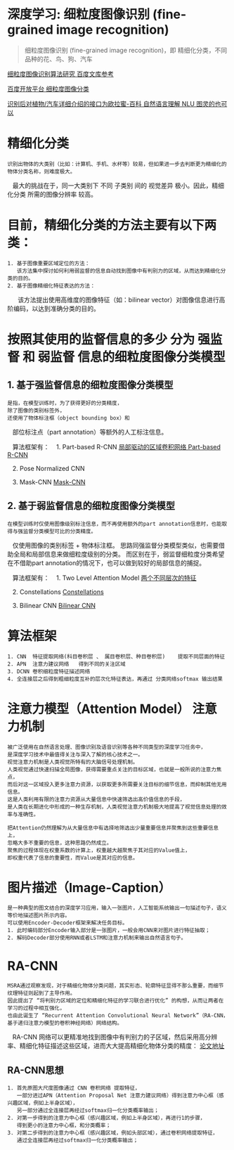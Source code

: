 # 深度学习: 细粒度图像识别 (fine-grained image recognition)
> 细粒度图像识别 (fine-grained image recognition)，即 精细化分类，不同品种的花、鸟、狗、汽车

[细粒度图像识别算法研究 百度文库参考](https://wenku.baidu.com/view/f4c00ec3a76e58fafbb00310.html)

[百度开放平台 细粒度图像分类](https://ai.baidu.com/tech/imagerecognition/fine_grained)

[识别后对植物/汽车详细介绍的接口为欧拉蜜-百科 自然语言理解 NLU 图灵的也可以](http://cn.olami.ai/open/website/home/home_show)


# 精细化分类
    识别出物体的大类别（比如：计算机、手机、水杯等）较易，但如果进一步去判断更为精细化的物体分类名称，则难度极大。
    最大的挑战在于，同一大类别下 不同 子类别 间的 视觉差异 极小。因此，精细化分类 所需的图像分辨率 较高。
# 目前，精细化分类的方法主要有以下两类：
    1. 基于图像重要区域定位的方法：
       该方法集中探讨如何利用弱监督的信息自动找到图像中有判别力的区域，从而达到精细化分类的目的。
    2. 基于图像精细化特征表达的方法：
       该方法提出使用高维度的图像特征（如：bilinear vector）对图像信息进行高阶编码，以达到准确分类的目的。
# 按照其使用的监督信息的多少 分为 强监督 和 弱监督 信息的细粒度图像分类模型
## 1. 基于强监督信息的细粒度图像分类模型
    是指，在模型训练时，为了获得更好的分类精度，
    除了图像的类别标签外，
    还使用了物体标注框（object bounding box）和
    部位标注点（part annotation）等额外的人工标注信息。
    
    算法框架有：
    1. Part-based R-CNN 
[局部驱动的区域卷积网络 Part-based R-CNN](https://arxiv.org/pdf/1407.3867.pdf)
    
    
    2. Pose Normalized CNN
    
    
    3. Mask-CNN 
[Mask-CNN](https://arxiv.org/pdf/1605.06878.pdf)    
    
## 2. 基于弱监督信息的细粒度图像分类模型
    在模型训练时仅使用图像级别标注信息，而不再使用额外的part annotation信息时，也能取得与强监督分类模型可比的分类精度。
    仅使用图像的类别标签 + 物体标注框。
    思路同强监督分类模型类似，也需要借助全局和局部信息来做细粒度级别的分类。
    而区别在于，弱监督细粒度分类希望在不借助part annotation的情况下，也可以做到较好的局部信息的捕捉。
    
    算法框架有：
    1. Two Level Attention Model
[两个不同层次的特征](https://www.cv-foundation.org/openaccess/content_cvpr_2015/papers/Xiao_The_Application_of_2015_CVPR_paper.pdf)
    
    
    2. Constellations 
[Constellations ](https://arxiv.org/pdf/1504.08289v3.pd)    
    
    3. Bilinear CNN
[Bilinear CNN](https://arxiv.org/pdf/1504.07889.pdf) 

# 算法框架 
    1. CNN  特征提取网络(科目卷积层 、 属目卷积层、种目卷积层)    提取不同层面的特征
    2. APN  注意力建议网络   得到不同的关注区域
    3. DCNN 卷积细粒度特征描述网络
    4. 全连接层之后得到粗细粒度互补的层次化特征表达，再通过 分类网络softmax 输出结果



# 注意力模型（Attention Model） 注意力机制
    被广泛使用在自然语言处理、图像识别及语音识别等各种不同类型的深度学习任务中，
    是深度学习技术中最值得关注与深入了解的核心技术之一。  
    视觉注意力机制是人类视觉所特有的大脑信号处理机制。
    人类视觉通过快速扫描全局图像，获得需要重点关注的目标区域，也就是一般所说的注意力焦点，
    而后对这一区域投入更多注意力资源，以获取更多所需要关注目标的细节信息，而抑制其他无用信息。
    这是人类利用有限的注意力资源从大量信息中快速筛选出高价值信息的手段，
    是人类在长期进化中形成的一种生存机制，人类视觉注意力机制极大地提高了视觉信息处理的效率与准确性。
    
    把Attention仍然理解为从大量信息中有选择地筛选出少量重要信息并聚焦到这些重要信息上，
    忽略大多不重要的信息，这种思路仍然成立。
    聚焦的过程体现在权重系数的计算上，权重越大越聚焦于其对应的Value值上，
    即权重代表了信息的重要性，而Value是其对应的信息。
    
# 图片描述（Image-Caption）
    是一种典型的图文结合的深度学习应用，输入一张图片，人工智能系统输出一句描述句子，语义等价地描述图片所示内容。    
    可以使用Encoder-Decoder框架来解决任务目标。
    1. 此时编码部分Encoder输入部分是一张图片，一般会用CNN来对图片进行特征抽取；
    2. 解码Decoder部分使用RNN或者LSTM和注意力机制来输出自然语言句子。

# RA-CNN
    MSRA通过观察发现，对于精细化物体分类问题，其实形态、轮廓特征显得不那么重要，而细节纹理特征则起到了主导作用。
    因此提出了 “将判别力区域的定位和精细化特征的学习联合进行优化” 的构想，从而让两者在学习的过程中相互强化，
    也由此诞生了 “Recurrent Attention Convolutional Neural Network”（RA-CNN，基于递归注意力模型的卷积神经网络）网络结构。
    RA-CNN 网络可以更精准地找到图像中有判别力的子区域，然后采用高分辨率、精细化特征描述这些区域，进而大大提高精细化物体分类的精度： 
[论文地址](http://openaccess.thecvf.com/content_cvpr_2017/papers/Fu_Look_Closer_to_CVPR_2017_paper.pdf)

## RA-CNN思想 
    1. 首先原图大尺度图像通过 CNN 卷积网络 提取特征，
       一部分进过APN（Attention Proposal Net 注意力建议网络）得到注意力中心框（感兴趣区域，例如上半身区域），
       另一部分通过全连接层再经过softmax归一化分类概率输出；
    2. 对第一步得到的注意力中心框（感兴趣区域，例如上半身区域），再进行1的步骤，
       得到更小的注意力中心框，和分类概率；
    3. 对第二步得到的注意力中心框（感兴趣区域，例如头部区域），通过卷积网络提取特征，
       通过全连接层再经过softmax归一化分类概率输出；
